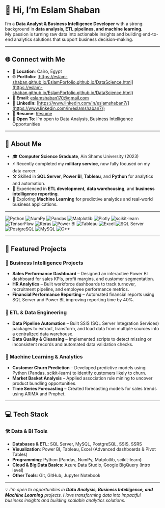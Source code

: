 # 👋 Hi, I’m **Eslam Shaban**

I’m a **Data Analyst & Business Intelligence Developer** with a strong background in **data analysis, ETL pipelines, and machine learning**.  
My passion is turning raw data into actionable insights and building end-to-end analytics solutions that support business decision-making.

---
## 🌐 Connect with Me

* 📍 **Location**: Cairo, Egypt
* 🌐 **Portfolio**: [https://eslam-shaban.github.io/EslamPorfolio.github.io/DataScience.html](https://eslam-shaban.github.io/EslamPorfolio.github.io/DataScience.html) 
* 📧 **Email**: [eslamshaban170@gmail.com](mailto:eslamshaban170@gmail.com)
* 🔗 **LinkedIn**: [https://www.linkedin.com/in/eslamshaban7/](https://www.linkedin.com/in/eslamshaban7/)
* 📄 **Resume**: [Resume](https://drive.google.com/file/d/1geMxDpLmenhBcJFt-RT_5Y-12shmEMER/view?usp=drive_link)  
* 💼 **Open To**: I’m open to Data Analysis, Business Intelligence Opportunities
---


## 🔹 About Me
- 🎓 **Computer Science Graduate**, Ain Shams University (2023)  
- ⚡ Recently completed my **military service**, now fully focused on my data career.  
- 🛠️ Skilled in **SQL Server**, **Power BI**, **Tableau**, and **Python** for analytics and automation.  
- 🚀 Experienced in **ETL development**, **data warehousing**, and **business intelligence reporting**.  
- 🤖 Exploring **Machine Learning** for predictive analytics and real-world business applications.
---

![Python](https://img.shields.io/badge/python-3670A0?style=for-the-badge&logo=python&logoColor=ffdd54)
![NumPy](https://img.shields.io/badge/numpy-%23013243.svg?style=for-the-badge&logo=numpy&logoColor=white)
![Pandas](https://img.shields.io/badge/pandas-%23150458.svg?style=for-the-badge&logo=pandas&logoColor=white)
![Matplotlib](https://img.shields.io/badge/Matplotlib-%23ffffff.svg?style=for-the-badge&logo=Matplotlib&logoColor=black)
![Plotly](https://img.shields.io/badge/Plotly-%233F4F75.svg?style=for-the-badge&logo=plotly&logoColor=white)
![scikit-learn](https://img.shields.io/badge/scikit--learn-%23F7931E.svg?style=for-the-badge&logo=scikit-learn&logoColor=white)
![TensorFlow](https://img.shields.io/badge/TensorFlow-%23FF6F00.svg?style=for-the-badge&logo=TensorFlow&logoColor=white)
![Keras](https://img.shields.io/badge/Keras-%23D00000.svg?style=for-the-badge&logo=Keras&logoColor=white)
![Power BI](https://img.shields.io/badge/Power%20BI-F2C811?style=for-the-badge&logo=powerbi&logoColor=black)
![Tableau](https://img.shields.io/badge/Tableau-E97627?style=for-the-badge&logo=tableau&logoColor=white)
![Excel](https://img.shields.io/badge/Microsoft%20Excel-217346?style=for-the-badge&logo=microsoft-excel&logoColor=white)
![SQL Server](https://img.shields.io/badge/SQL%20Server-CC2927?style=for-the-badge&logo=microsoft-sql-server&logoColor=white)
![PostgreSQL](https://img.shields.io/badge/PostgreSQL-316192?style=for-the-badge&logo=postgresql&logoColor=white)
![MySQL](https://img.shields.io/badge/MySQL-4479A1?style=for-the-badge&logo=mysql&logoColor=white)
![C++](https://img.shields.io/badge/c++-%2300599C.svg?style=for-the-badge&logo=c%2B%2B&logoColor=white)



---
## 📂 Featured Projects

### 🏢 **Business Intelligence Projects**
- **Sales Performance Dashboard** – Designed an interactive Power BI dashboard for sales KPIs, profit margins, and customer segmentation.  
- **HR Analytics** – Built workforce dashboards to track turnover, recruitment pipeline, and employee performance metrics.  
- **Financial Performance Reporting** – Automated financial reports using SQL Server and Power BI, improving reporting time by 40%.

### 🔄 **ETL & Data Engineering**
- **Data Pipeline Automation** – Built SSIS (SQL Server Integration Services) packages to extract, transform, and load data from multiple sources into a centralized data warehouse.  
- **Data Quality & Cleansing** – Implemented scripts to detect missing or inconsistent records and automated data validation checks.

### 🤖 **Machine Learning & Analytics**
- **Customer Churn Prediction** – Developed predictive models using Python (Pandas, scikit-learn) to identify customers likely to churn.  
- **Market Basket Analysis** – Applied association rule mining to uncover product bundling opportunities.  
- **Time Series Forecasting** – Created forecasting models for sales trends using ARIMA and Prophet.

---

## 💻 Tech Stack

### 🛠️ Data & BI Tools
- **Databases & ETL**: SQL Server, MySQL, PostgreSQL, SSIS, SSRS
- **Visualization**: Power BI, Tableau, Excel (Advanced dashboards & Pivot Tables)
- **Programming**: Python (Pandas, NumPy, Matplotlib, scikit-learn)
- **Cloud & Big Data Basics**: Azure Data Studio, Google BigQuery (intro level)
- **Other Tools**: Git, GitHub, Jupyter Notebook

---

💡 *I’m open to opportunities in **Data Analysis, Business Intelligence, and Machine Learning** projects. I love transforming data into impactful business insights and building scalable analytics solutions.*
